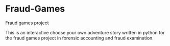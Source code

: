 # Fraud-Games
Fraud games project

This is an interactive choose your own adventure story written in python for the fraud games project in forensic accounting and fraud examination.
